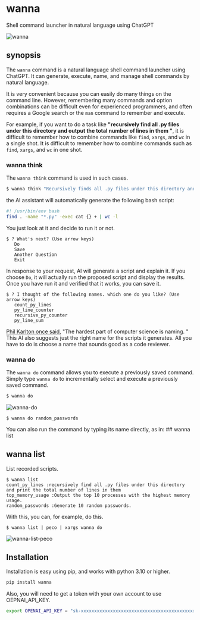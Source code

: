 # wanna
Shell command launcher in natural language using ChatGPT

![wanna](https://user-images.githubusercontent.com/95184/222627802-1df02ee6-e07b-47dc-8fe0-0787a1e63097.gif)

## synopsis
The `wanna` command is a natural language shell command launcher using ChatGPT. It can generate, execute, name, and manage shell commands by natural language.

It is very convenient because you can easily do many things on the command line. However, remembering many commands and option combinations can be difficult even for experienced programmers, and often requires a Google search or the `man` command to remember and execute.

For example, if you want to do a task like **"recursively find all .py files under this directory and output the total number of lines in them "**, it is difficult to remember how to combine commands like `find`, `xargs`, and `wc` in a single shot. It is difficult to remember how to combine commands such as `find`, `xargs`, and `wc` in one shot.

### wanna think 

The `wanna think` command is used in such cases.

```bash
$ wanna think "Recursively finds all .py files under this directory and prints the sum of their line counts"
```
the AI assistant will automatically generate the following bash script: 

```bash
#! /usr/bin/env bash
find . -name "*.py" -exec cat {} + | wc -l
```
You just look at it and decide to run it or not.

```
$ ? What's next? (Use arrow keys)
   Do
   Save
   Another Question
   Exit
````
In response to your request, AI will generate a script and explain it.
If you choose ``Do``, it will actually run the proposed script and display the results.
Once you have run it and verified that it works, you can save it.
```
$ ? I thought of the following names. which one do you like? (Use arrow keys)
   count_py_lines
   py_line_counter
   recursive_py_counter
   py_line_sum
````
[Phil Karlton once said](https://martinfowler.com/bliki/TwoHardThings.html), "The hardest part of computer science is naming. "
This AI also suggests just the right name for the scripts it generates. All you have to do is choose a name that sounds good as a code reviewer.


### wanna do
The `wanna do` command allows you to execute a previously saved command.
Simply type `wanna do` to incrementally select and execute a previously saved command.
```zsh
$ wanna do
```
![wanna-do](https://user-images.githubusercontent.com/95184/222663648-50325d6a-1e5e-451a-a90e-9aff6a914fc1.gif)


```
$ wanna do random_passwords
```
You can also run the command by typing its name directly, as in: ## wanna list

## wanna list 
List recorded scripts.
```
$ wanna list 
count_py_lines :recursively find all .py files under this directory and print the total number of lines in them
top_memory_usage :Output the top 10 processes with the highest memory usage.
random_passwords :Generate 10 random passwords.
````

With this, you can, for example, do this.
```
$ wanna list | peco | xargs wanna do
```
![wanna-list-peco](https://user-images.githubusercontent.com/95184/222663840-67983f47-b477-4168-81db-6abae9caf311.gif)


## Installation
Installation is easy using pip, and works with python 3.10 or higher.
```bash
pip install wanna
```
Also, you will need to get a token with your own account to use OEPNAI_API_KEY.
```bash
export OPENAI_API_KEY = "sk-xxxxxxxxxxxxxxxxxxxxxxxxxxxxxxxxxxxxxxxxxxxxxxxxxxxx"
```
